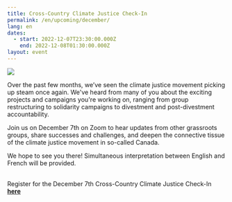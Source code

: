```yaml
---
title: Cross-Country Climate Justice Check-In
permalink: /en/upcoming/december/
lang: en
dates:
  - start: 2022-12-07T23:30:00.000Z
    end: 2022-12-08T01:30:00.000Z
layout: event
---
```

![](/media/copie_de_bannie_re_facebook_600_200_px_.png)

Over the past few months, we’ve seen the climate justice movement picking up steam once again. We've heard from many of you about the exciting projects and campaigns you're working on, ranging from group restructuring to solidarity campaigns to divestment and post-divestment accountability.

Join us on December 7th on Zoom to hear updates from other grassroots groups, share successes and challenges, and deepen the connective tissue of the climate justice movement in so-called Canada.

We hope to see you there! Simultaneous interpretation between English and French will be provided.

\
R﻿egister for the December 7th Cross-Country Climate Justice Check-In **[here](https://us02web.zoom.us/meeting/register/tZEscOyqqTosG9aUQy4kJT5roAAgevIoBSvP)**